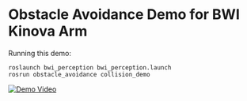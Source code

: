 # Obstacle Avoidance Demo for BWI Kinova Arm

Running this demo:
```
roslaunch bwi_perception bwi_perception.launch
rosrun obstacle_avoidance collision_demo
```

[![Demo Video](https://img.youtube.com/vi/RFN69pQX2X8/0.jpg)](https://www.youtube.com/watch?v=RFN69pQX2X8)
